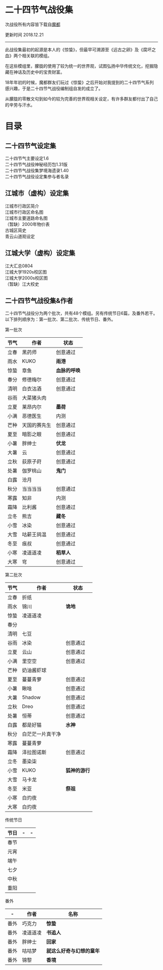 # 二十四节气战役集

次战役所有内容皆下载自[魔都](http://www.cnmods.org/ZT/24/index.html)

更新时间 2018.12.21

------

此战役集最初的起源是本人的《惊蛰》，但最早可溯源至《远古之卵》及《腐坏之血》两个相关联的模组。

在这些模组里，朦胧的使用了较为统一的世界观，试图弘扬中华传统文化，挖掘隐藏在神话及历史中的宝贵财富。

18年年初的时候，魔都群友们玩过《惊蛰》之后开始对我提到的二十四节气系列感兴趣，于是二十四节气战役编制组自发的成立了。

从朦胧的零散文句到如今的较为完善的世界观相关设定，有许多群友都付出了自己的辛劳与汗水。

# 目录

## 二十四节气设定集
二十四节气主要设定1.6  
二十四节气战役神秘经历包1.31版  
二十四节气战役集梦境海遗录1.40  
二十四节气战役设定集参与者名录  

## 江城市（虚构）设定集
江城市行政区简介  
江城市行政区命名图  
江城市主要道路命名图  
（暂缺）2000年物价表  
古城区简史  
青云山道观设定  

## 江城大学（虚构）设定集
江大汇总0804  
江城大学1920s校区图  
江城大学2000s校区图  
（暂缺）江大校史  

## 二十四节气战役集&作者
二十四节气战役分为两个批次，共有48个模组。另有传统节日6篇，及番外若干。以下排列顺序为：第一批次、第二批次、传统节日、番外。  

第一批次

|节气|作者|状态|
|---|----|---|
|立春|黑药师|创意通过|
|雨水|KUKO|**雨港**|
|惊蛰|章鱼|	**血脉的呼唤**|
|春分|修德梅尔|创意通过|
|清明|白衣沽酒|创意通过|
|谷雨|大菜猪头肉| | 
|立夏|莱昂内尔|**墨荷**|
|小满|恶德医生|内测|
|芒种|天国的赛先生|创意通过|
|夏至|暗影之眼|创意通过|
|小暑|胖绅士|**伏龙**|
|大暑|云|创意通过|
|立秋|荻原子莳|创意通过|
|处暑|伽罗桃山|**鬼门**|
|白露|沧月| |
|秋分|当当当当|创意通过|
|寒露|知非|内测|
|霜降|比利酱|创意通过|
|立冬|熊吉|**藏冬**|
|小雪|冰染|创意通过|
|大雪|咕薪王鸽温|创意通过|
|冬至|痕叔|创意通过|
|小寒|凌道道凌|**稻草人**|
|大寒|穹|创意通过|

第二批次

|节气|作者|状态|
|---|----|---|
|立春|折纸| |
|雨水|锦川|**诡地**|
|惊蛰|凌道道凌| |
|春分| | |
|清明|七豆| |
|谷雨|冰染|	创意通过| 
|立夏|云山|创意通过|
|小满|里空空|创意通过|
|芒种|奶油酱虾球||
|夏至|蔓蔓青萝|创意通过|
|小暑|瞅啥|创意通过|
|大暑|5hadow|创意通过|
|立秋|Dreo|创意通过|
|处暑|恒蒂|创意通过|
|白露|都是好猫|**水神**|
|秋分|白茫茫一片真干净|	|
|寒露|蔓蔓青萝||
|霜降|泽拉图诺斯|创意通过|
|立冬|墨染柒||
|小雪|KUKO|**狐神的游行**|
|大雪|马卡龙||
|冬至|米亚|	**祭祖**|
|小寒|白灼夜||
|大寒|白灼夜||

传统节日

|节日|-|-|
|---|---|---|
|春节| | |
|元宵| | |
|端午| | |
|七夕| | |
|中秋| | |
|重阳| | |

番外

|-|作者|名称|
|---|---|---|
|番外|巧克力|**惊蛰**|
|番外|凌道道凌|**书追人**|
|番外|胖绅士|**回家**|
|番外|咕咕梦|**就这么好奇与幻想的童年**|
|番外|锦黎|**香境**|

